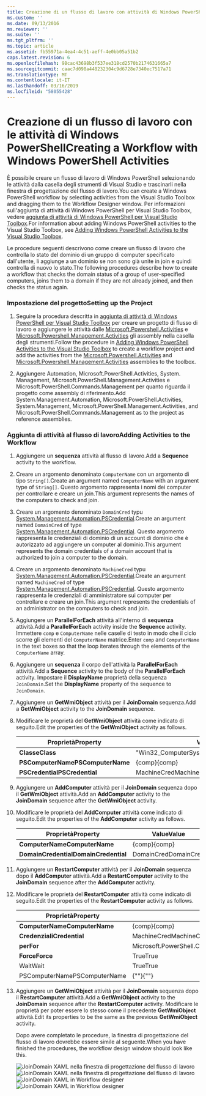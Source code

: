```yaml
---
title: Creazione di un flusso di lavoro con attività di Windows PowerShell | Microsoft Docs
ms.custom: ''
ms.date: 09/13/2016
ms.reviewer: ''
ms.suite: ''
ms.tgt_pltfrm: ''
ms.topic: article
ms.assetid: fb55971a-4ea4-4c51-aeff-4e0bb05a51b2
caps.latest.revision: 6
ms.openlocfilehash: 98cac43698b3f537ee318cd2570b2174631665a7
ms.sourcegitcommit: caac7d098a448232304c9d6728e7340ec7517a71
ms.translationtype: MT
ms.contentlocale: it-IT
ms.lasthandoff: 03/16/2019
ms.locfileid: "58055428"
---
```

# <a name="creating-a-workflow-with-windows-powershell-activities"></a><span data-ttu-id="45e5c-102">Creazione di un flusso di lavoro con le attività di Windows PowerShell</span><span class="sxs-lookup"><span data-stu-id="45e5c-102">Creating a Workflow with Windows PowerShell Activities</span></span>

<span data-ttu-id="45e5c-103">È possibile creare un flusso di lavoro di Windows PowerShell selezionando le attività dalla casella degli strumenti di Visual Studio e trascinarli nella finestra di progettazione del flusso di lavoro.</span><span class="sxs-lookup"><span data-stu-id="45e5c-103">You can create a Windows PowerShell workflow by selecting activities from the Visual Studio Toolbox and dragging them to the Workflow Designer window.</span></span> <span data-ttu-id="45e5c-104">Per informazioni sull'aggiunta di attività di Windows PowerShell per Visual Studio Toolbox, vedere [aggiunta di attività di Windows PowerShell per Visual Studio Toolbox](./adding-windows-powershell-activities-to-the-visual-studio-toolbox.md).</span><span class="sxs-lookup"><span data-stu-id="45e5c-104">For information about adding Windows PowerShell activities to the Visual Studio Toolbox, see [Adding Windows PowerShell Activities to the Visual Studio Toolbox](./adding-windows-powershell-activities-to-the-visual-studio-toolbox.md).</span></span>

<span data-ttu-id="45e5c-105">Le procedure seguenti descrivono come creare un flusso di lavoro che controlla lo stato del dominio di un gruppo di computer specificato dall'utente, li aggiunge a un dominio se non sono già unite in join e quindi controlla di nuovo lo stato.</span><span class="sxs-lookup"><span data-stu-id="45e5c-105">The following procedures describe how to create a workflow that checks the domain status of a group of user-specified computers, joins them to a domain if they are not already joined, and then checks the status again.</span></span>

### <a name="setting-up-the-project"></a><span data-ttu-id="45e5c-106">Impostazione del progetto</span><span class="sxs-lookup"><span data-stu-id="45e5c-106">Setting up the Project</span></span>

1. <span data-ttu-id="45e5c-107">Seguire la procedura descritta in [aggiunta di attività di Windows PowerShell per Visual Studio Toolbox](./adding-windows-powershell-activities-to-the-visual-studio-toolbox.md) per creare un progetto di flusso di lavoro e aggiungere le attività dalle [Microsoft.Powershell.Activities](/dotnet/api/Microsoft.PowerShell.Activities) e[ Microsoft.Powershell.Management.Activities](/dotnet/api/Microsoft.PowerShell.Management.Activities) gli assembly nella casella degli strumenti.</span><span class="sxs-lookup"><span data-stu-id="45e5c-107">Follow the procedure in [Adding Windows PowerShell Activities to the Visual Studio Toolbox](./adding-windows-powershell-activities-to-the-visual-studio-toolbox.md) to create a workflow project and add the activities from the [Microsoft.Powershell.Activities](/dotnet/api/Microsoft.PowerShell.Activities) and [Microsoft.Powershell.Management.Activities](/dotnet/api/Microsoft.PowerShell.Management.Activities) assemblies to the toolbox.</span></span>

2. <span data-ttu-id="45e5c-108">Aggiungere Automation, Microsoft.PowerShell.Activities, System. Management, Microsoft.PowerShell.Management.Activities e Microsoft.PowerShell.Commands.Management per quanto riguarda il progetto come assembly di riferimento.</span><span class="sxs-lookup"><span data-stu-id="45e5c-108">Add System.Management.Automation, Microsoft.PowerShell.Activities, System.Management, Microsoft.PowerShell.Management.Activities, and Microsoft.PowerShell.Commands.Management as to the project as reference assemblies.</span></span>

### <a name="adding-activities-to-the-workflow"></a><span data-ttu-id="45e5c-109">Aggiunta di attività al flusso di lavoro</span><span class="sxs-lookup"><span data-stu-id="45e5c-109">Adding Activities to the Workflow</span></span>

1. <span data-ttu-id="45e5c-110">Aggiungere un **sequenza** attività al flusso di lavoro.</span><span class="sxs-lookup"><span data-stu-id="45e5c-110">Add a **Sequence** activity to the workflow.</span></span>

2. <span data-ttu-id="45e5c-111">Creare un argomento denominato `ComputerName` con un argomento di tipo `String[]`.</span><span class="sxs-lookup"><span data-stu-id="45e5c-111">Create an argument named `ComputerName` with an argument type of `String[]`.</span></span> <span data-ttu-id="45e5c-112">Questo argomento rappresenta i nomi dei computer per controllare e creare un join.</span><span class="sxs-lookup"><span data-stu-id="45e5c-112">This argument represents the names of the computers to check and join.</span></span>

3. <span data-ttu-id="45e5c-113">Creare un argomento denominato `DomainCred` typu [System.Management.Automation.PSCredential](/dotnet/api/System.Management.Automation.PSCredential).</span><span class="sxs-lookup"><span data-stu-id="45e5c-113">Create an argument named `DomainCred` of type [System.Management.Automation.PSCredential](/dotnet/api/System.Management.Automation.PSCredential).</span></span> <span data-ttu-id="45e5c-114">Questo argomento rappresenta le credenziali di dominio di un account di dominio che è autorizzato ad aggiungere un computer al dominio.</span><span class="sxs-lookup"><span data-stu-id="45e5c-114">This argument represents the domain credentials of a domain account that is authorized to join a computer to the domain.</span></span>

4. <span data-ttu-id="45e5c-115">Creare un argomento denominato `MachineCred` typu [System.Management.Automation.PSCredential](/dotnet/api/System.Management.Automation.PSCredential).</span><span class="sxs-lookup"><span data-stu-id="45e5c-115">Create an argument named `MachineCred` of type [System.Management.Automation.PSCredential](/dotnet/api/System.Management.Automation.PSCredential).</span></span> <span data-ttu-id="45e5c-116">Questo argomento rappresenta le credenziali di amministratore sui computer per controllare e creare un join.</span><span class="sxs-lookup"><span data-stu-id="45e5c-116">This argument represents the credentials of an administrator on the computers to check and join.</span></span>

5. <span data-ttu-id="45e5c-117">Aggiungere un **ParallelForEach** attività all'interno di **sequenza** attività.</span><span class="sxs-lookup"><span data-stu-id="45e5c-117">Add a **ParallelForEach** activity inside the **Sequence** activity.</span></span> <span data-ttu-id="45e5c-118">Immettere `comp` e `ComputerName` nelle caselle di testo in modo che il ciclo scorre gli elementi del `ComputerName` matrice.</span><span class="sxs-lookup"><span data-stu-id="45e5c-118">Enter `comp` and `ComputerName` in the text boxes so that the loop iterates through the elements of the `ComputerName` array.</span></span>

6. <span data-ttu-id="45e5c-119">Aggiungere un **sequenza** il corpo dell'attività la **ParallelForEach** attività.</span><span class="sxs-lookup"><span data-stu-id="45e5c-119">Add a **Sequence** activity to the body of the **ParallelForEach** activity.</span></span> <span data-ttu-id="45e5c-120">Impostare il **DisplayName** proprietà della sequenza `JoinDomain`.</span><span class="sxs-lookup"><span data-stu-id="45e5c-120">Set the **DisplayName** property of the sequence to `JoinDomain`.</span></span>

7. <span data-ttu-id="45e5c-121">Aggiungere un **GetWmiObject** attività per il **JoinDomain** sequenza.</span><span class="sxs-lookup"><span data-stu-id="45e5c-121">Add a **GetWmiObject** activity to the **JoinDomain** sequence.</span></span>

8. <span data-ttu-id="45e5c-122">Modificare le proprietà del **GetWmiObject** attività come indicato di seguito.</span><span class="sxs-lookup"><span data-stu-id="45e5c-122">Edit the properties of the **GetWmiObject** activity as follows.</span></span>

   |<span data-ttu-id="45e5c-123">Proprietà</span><span class="sxs-lookup"><span data-stu-id="45e5c-123">Property</span></span>|<span data-ttu-id="45e5c-124">Value</span><span class="sxs-lookup"><span data-stu-id="45e5c-124">Value</span></span>|
   |--------------|-----------|
   |<span data-ttu-id="45e5c-125">**Classe**</span><span class="sxs-lookup"><span data-stu-id="45e5c-125">**Class**</span></span>|<span data-ttu-id="45e5c-126">"Win32_ComputerSystem"</span><span class="sxs-lookup"><span data-stu-id="45e5c-126">"Win32_ComputerSystem"</span></span>|
   |<span data-ttu-id="45e5c-127">**PSComputerName**</span><span class="sxs-lookup"><span data-stu-id="45e5c-127">**PSComputerName**</span></span>|<span data-ttu-id="45e5c-128">{comp}</span><span class="sxs-lookup"><span data-stu-id="45e5c-128">{comp}</span></span>|
   |<span data-ttu-id="45e5c-129">**PSCredential**</span><span class="sxs-lookup"><span data-stu-id="45e5c-129">**PSCredential**</span></span>|<span data-ttu-id="45e5c-130">MachineCred</span><span class="sxs-lookup"><span data-stu-id="45e5c-130">MachineCred</span></span>|

9. <span data-ttu-id="45e5c-131">Aggiungere un **AddComputer** attività per il **JoinDomain** sequenza dopo il **GetWmiObject** attività.</span><span class="sxs-lookup"><span data-stu-id="45e5c-131">Add an **AddComputer** activity to the **JoinDomain** sequence after the **GetWmiObject** activity.</span></span>

10. <span data-ttu-id="45e5c-132">Modificare le proprietà del **AddComputer** attività come indicato di seguito.</span><span class="sxs-lookup"><span data-stu-id="45e5c-132">Edit the properties of the **AddComputer** activity as follows.</span></span>

    |<span data-ttu-id="45e5c-133">Proprietà</span><span class="sxs-lookup"><span data-stu-id="45e5c-133">Property</span></span>|<span data-ttu-id="45e5c-134">Value</span><span class="sxs-lookup"><span data-stu-id="45e5c-134">Value</span></span>|
    |--------------|-----------|
    |<span data-ttu-id="45e5c-135">**ComputerName**</span><span class="sxs-lookup"><span data-stu-id="45e5c-135">**ComputerName**</span></span>|<span data-ttu-id="45e5c-136">{comp}</span><span class="sxs-lookup"><span data-stu-id="45e5c-136">{comp}</span></span>|
    |<span data-ttu-id="45e5c-137">**DomainCredential**</span><span class="sxs-lookup"><span data-stu-id="45e5c-137">**DomainCredential**</span></span>|<span data-ttu-id="45e5c-138">DomainCred</span><span class="sxs-lookup"><span data-stu-id="45e5c-138">DomainCred</span></span>|

11. <span data-ttu-id="45e5c-139">Aggiungere un **RestartComputer** attività per il **JoinDomain** sequenza dopo il **AddComputer** attività.</span><span class="sxs-lookup"><span data-stu-id="45e5c-139">Add a **RestartComputer** activity to the **JoinDomain** sequence after the **AddComputer** activity.</span></span>

12. <span data-ttu-id="45e5c-140">Modificare le proprietà del **RestartComputer** attività come indicato di seguito.</span><span class="sxs-lookup"><span data-stu-id="45e5c-140">Edit the properties of the **RestartComputer** activity as follows.</span></span>

    |<span data-ttu-id="45e5c-141">Proprietà</span><span class="sxs-lookup"><span data-stu-id="45e5c-141">Property</span></span>|<span data-ttu-id="45e5c-142">Value</span><span class="sxs-lookup"><span data-stu-id="45e5c-142">Value</span></span>|
    |--------------|-----------|
    |<span data-ttu-id="45e5c-143">**ComputerName**</span><span class="sxs-lookup"><span data-stu-id="45e5c-143">**ComputerName**</span></span>|<span data-ttu-id="45e5c-144">{comp}</span><span class="sxs-lookup"><span data-stu-id="45e5c-144">{comp}</span></span>|
    |<span data-ttu-id="45e5c-145">**Credenziali**</span><span class="sxs-lookup"><span data-stu-id="45e5c-145">**Credential**</span></span>|<span data-ttu-id="45e5c-146">MachineCred</span><span class="sxs-lookup"><span data-stu-id="45e5c-146">MachineCred</span></span>|
    |<span data-ttu-id="45e5c-147">**per**</span><span class="sxs-lookup"><span data-stu-id="45e5c-147">**For**</span></span>|<span data-ttu-id="45e5c-148">Microsoft.PowerShell.Commands.WaitForServiceTypes.PowerShell</span><span class="sxs-lookup"><span data-stu-id="45e5c-148">Microsoft.PowerShell.Commands.WaitForServiceTypes.PowerShell</span></span>|
    |<span data-ttu-id="45e5c-149">**Force**</span><span class="sxs-lookup"><span data-stu-id="45e5c-149">**Force**</span></span>|<span data-ttu-id="45e5c-150">True</span><span class="sxs-lookup"><span data-stu-id="45e5c-150">True</span></span>|
    |<span data-ttu-id="45e5c-151">Wait</span><span class="sxs-lookup"><span data-stu-id="45e5c-151">Wait</span></span>|<span data-ttu-id="45e5c-152">True</span><span class="sxs-lookup"><span data-stu-id="45e5c-152">True</span></span>|
    |<span data-ttu-id="45e5c-153">PSComputerName</span><span class="sxs-lookup"><span data-stu-id="45e5c-153">PSComputerName</span></span>|<span data-ttu-id="45e5c-154">{""}</span><span class="sxs-lookup"><span data-stu-id="45e5c-154">{""}</span></span>|

13. <span data-ttu-id="45e5c-155">Aggiungere un **GetWmiObject** attività per il **JoinDomain** sequenza dopo il **RestartComputer** attività.</span><span class="sxs-lookup"><span data-stu-id="45e5c-155">Add a **GetWmiObject** activity to the **JoinDomain** sequence after the **RestartComputer** activity.</span></span> <span data-ttu-id="45e5c-156">Modificare le proprietà per poter essere lo stesso come il precedente **GetWmiObject** attività.</span><span class="sxs-lookup"><span data-stu-id="45e5c-156">Edit its properties to be the same as the previous **GetWmiObject** activity.</span></span>

    <span data-ttu-id="45e5c-157">Dopo avere completato le procedure, la finestra di progettazione del flusso di lavoro dovrebbe essere simile al seguente.</span><span class="sxs-lookup"><span data-stu-id="45e5c-157">When you have finished the procedures, the workflow design window should look like this.</span></span>

    <span data-ttu-id="45e5c-158">![JoinDomain XAML nella finestra di progettazione del flusso di lavoro](../media/joindomainworkflow.png)
    ![JoinDomain XAML nella finestra di progettazione del flusso di lavoro](../media/joindomainworkflow.png "JoinDomainWorkflow")</span><span class="sxs-lookup"><span data-stu-id="45e5c-158">![JoinDomain XAML in Workflow designer](../media/joindomainworkflow.png)
![JoinDomain XAML in Workflow designer](../media/joindomainworkflow.png "JoinDomainWorkflow")</span></span>